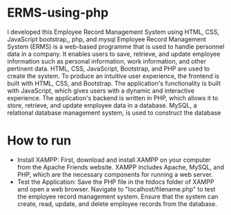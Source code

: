 # ERMS-using-php
I developed this Employee Record Management System using HTML, CSS, JavaScript bootstrap,, php, and mysql
Employee Record Management System (ERMS) is a web-based programme that is used to handle personnel data in a company. It enables users to save, retrieve, and update employee information such as personal information, work information, and other pertinent data. HTML, CSS, JavaScript, Bootstrap, and PHP are used to create the system. To produce an intuitive user experience, the frontend is built with HTML, CSS, and Bootstrap. The application's functionality is built with JavaScript, which gives users with a dynamic and interactive experience. The application's backend is written in PHP, which allows it to store, retrieve, and update employee data in a database. MySQL, a relational database management system, is used to construct the database
# How to run
<ul>
 <li>
 Install XAMPP: First, download and install XAMPP on your computer from the Apache Friends website. XAMPP includes Apache, MySQL, and PHP, which are the necessary components for running a web server. </li>
<li> Test the Application: Save the PHP file in the htdocs folder of XAMPP and open a web browser. Navigate to "localhost/filename.php" to test the employee record management system. Ensure that the system can create, read, update, and delete employee records from the database.</li>
 </ul>


